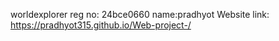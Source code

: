 worldexplorer
reg no: 24bce0660
name:pradhyot
Website link: https://pradhyot315.github.io/Web-project-/
